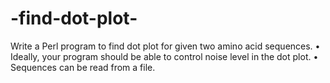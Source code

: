 # -find-dot-plot-


Write a Perl program to find dot plot for given two amino acid sequences.  • Ideally, your program should be able to control noise level in the dot plot. • Sequences can be read from a file. 
